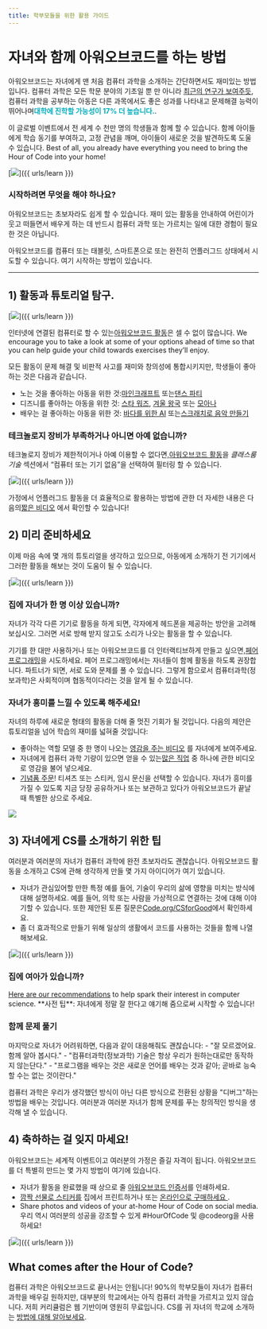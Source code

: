 ```yaml
---
title: 학부모들을 위한 활용 가이드
---
```


# 자녀와 함께 아워오브코드를 하는 방법
아워오브코드는 자녀에게 맨 처음 컴퓨터 과학을 소개하는 간단하면서도 재미있는 방법입니다.  컴퓨터 과학은 모든 학문 분야의 기초일 뿐 만 아니라 <a href="https://medium.com/@codeorg/cs-helps-students-outperform-in-school-college-and-workplace-66dd64a69536">최근의 연구가 보여주듯</a>, 컴퓨터 과학을 공부하는 아동은 다른 과목에서도 좋은 성과를 나타내고 문제해결 능력이 뛰어나며<font color="00adbc"><b>대학에 진학할 가능성이 17% 더 높습니다.</b></font>.

이 글로벌 이벤트에서 전 세계 수 천만 명의 학생들과 함께 할 수 있습니다. 함께 아이들에게 학습 동기를 부여하고, 고정 관념을 깨며, 아이들이 새로운 것을 발견하도록 도울 수 있습니다. Best of all, you already have everything you need to bring the Hour of Code into your home!

[<img src="/images/fit-600/Marketing/mother-helping-her-daughter-use-a-laptop-4260325.jpg" />]({{ urls/learn }})

<h3>시작하려면 무엇을 해야 하나요?</h3>
아워오브코드는 초보자라도 쉽게 할 수 있습니다. 재미 있는 활동을 안내하여 어린이가 웃고 떠들면서 배우게 하는 데 반드시 컴퓨터 과학 또는 가르치는 일에 대한 경험이 필요한 것은 아닙니다.

아워오브코드를 컴퓨터 또는 태블릿, 스마트폰으로 또는 완전히 언플러그드 상태에서 시도할 수 있습니다. 여기 시작하는 방법이 있습니다.

***

## 1) 활동과 튜토리얼 탐구.

[<img src="/images/fit-600/tutorials.png" />]({{ urls/learn }})

인터넷에 연결된 컴퓨터로 할 수 있는<a href="https://hourofcode.com/us/learn">아워오브코드 활동</a>은 셀 수 없이 많습니다. We encourage you to take a look at some of your options ahead of time so that you can help guide your child towards exercises they’ll enjoy.

모든 활동이 문제 해결 및 비판적 사고를 재미와 창의성에 통합시키지만, 학생들이 좋아하는 것은 다음과 같습니다.

- 노는 것을 좋아하는 아동을 위한 것:<a href="https://code.org/minecraft">마인크래프트</a> 또는<a href="https://code.org/dance">댄스 파티</a>
- 디즈니를 좋아하는 아동을 위한 것: <a href="https://code.org/starwars">스타 워즈</a>,  <a href="https://studio.code.org/s/frozen/stage/1/puzzle/1">겨울 왕국</a> 또는  <a href="https://partners.disney.com/hour-of-code?cds&cmp=vanity%7Cnatural%7Cus%7Cmoanahoc%7C">모아나</a>
- 배우는 걸 좋아하는 아동을 위한 것: <a href="https://code.org/oceans">바다를 위한 AI</a> 또는<a href="https://scratch.mit.edu/projects/editor/?tutorial=music&utm_source=codeorg">스크래치로 음악 만들기</a>

<h3>테크놀로지 장비가 부족하거나 아니면 아예 없습니까?</h3>
테크놀로지 장비가 제한적이거나 아예 이용할 수 없다면,<a href="https://hourofcode.com/us/learn">아워오브코드 활동</a>을 <em>클래스룸 기술</em> 섹션에서 “컴퓨터 또는 기기 없음”을 선택하여 필터링 할 수 있습니다.

[<img src="/images/fit-500/Marketing/filtering-activities-hoc.jpg" />]({{ urls/learn }})

가정에서 언플러그드 활동을 더 효율적으로 활용하는 방법에 관한 더 자세한 내용은 다음의<a href="https://www.youtube.com/playlist?list=PLzdnOPI1iJNcpfa4LtbaIl35gqir_5XUu">짧은 비디오</a> 에서 확인할 수 있습니다!

## 2) 미리 준비하세요
이제 마음 속에 몇 개의 튜토리얼을 생각하고 있으므로, 아동에게 소개하기 전 기기에서 그러한 활동을 해보는 것이 도움이 될 수 있습니다.

[<img src="/images/fit-600/Marketing/father-and-children-looking-at-a-laptop-4260749.jpg" />]({{ urls/learn }})

<h3>집에 자녀가 한 명 이상 있습니까?</h3>
자녀가 각각 다른 기기로 활동을 하게 되면, 각자에게 헤드폰을 제공하는 방안을 고려해보십시오. 그러면 서로 방해 받지 않고도 소리가 나오는 활동을 할 수 있습니다.

기기를 한 대만 사용하거나 또는 아워오브코드를 더 인터랙티브하게 만들고 싶으면,<a href="https://www.youtube.com/watch?v=vgkahOzFH2Q">페어 프로그래밍</a>을 시도하세요. 페어 프로그래밍에서는 자녀들이 함께 활동을 하도록 권장합니다. 파트너가 되면, 서로 도와 문제를 풀 수 있습니다. 그렇게 함으로서 컴퓨터과학(정보과학)은 사회적이며 협동적이다라는 것을 알게 될 수 있습니다.

<h3>자녀가 흥미를 느낄 수 있도록 해주세요! </h3>
자녀의 하루에 새로운 형태의 활동을 더해 줄 멋진 기회가 될 것입니다.   다음의 제안은 튜토리얼을 넘어 학습의 재미를 넓혀줄 것입니다:

- 좋아하는 역할 모델 중 한 명이 나오는 <a href="https://www.youtube.com/playlist?list=PLzdnOPI1iJNcadqJAZnbDYShie4gLZQQJ">영감을 주는 비디오</a> 를 자녀에게 보여주세요.
- 자녀에게 컴퓨터 과학 기량이 있으면 얻을 수 있는<a href="https://www.youtube.com/playlist?list=PLzdnOPI1iJNfpD8i4Sx7U0y2MccnrNZuP">많은 직업</a> 중 하나에 관한 비디오로 영감을 불어 넣으세요.
- <a href="https://store.code.org/">기념품 주문</a>! 티셔츠 또는 스티커, 임시 문신을 선택할 수 있습니다. 자녀가 흥미를 가질 수 있도록 지금 당장 공유하거나 또는 보관하고 있다가 아워오브코드가 끝날 때 특별한 상으로 주세요. 

<a href="https://store.code.org/" target="_blank"><img src="/images/fit-500/Marketing/hourofcodestore.jpg"></a>

## 3) 자녀에게 CS를 소개하기 위한 팁

여러분과 여러분의 자녀가 컴퓨터 과학에 완전 초보자라도 괜찮습니다. 아워오브코드 활동을 소개하고 CS에 관해 생각하게 만들 몇 가지 아이디어가 여기 있습니다.

- 자녀가 관심있어할 만한 특정 예를 들어, 기술이 우리의 삶에 영향을 미치는 방식에 대해 설명하세요. 예를 들어, 의학 또는 사람을 가상적으로 연결하는 것에 대해 이야기할 수 있습니다. 또한 제안된 토론 질문은<a href="https://code.org/csforgood">Code.org/CSforGood</a>에서 확인하세요.
- 좀 더 효과적으로 만들기 위해 일상의 생활에서 코드를 사용하는 것들을 함께 나열해보세요.

[<img src="/images/fit-600/Marketing/girl-sitting-on-sofa-while-using-tablet-computer-4144035.jpg" />]({{ urls/learn }})

<h3>집에 여아가 있습니까?</h3>
<a href="https://code.org/girls">Here are our recommendations</a> to help spark their interest in computer science. **사전 팁**: 자녀에게 정말 잘 한다고 얘기해 줌으로써 시작할 수 있습니다!

<h3>함께 문제 풀기</h3>
마지막으로 자녀가 어려워하면, 다음과 같이 대응해줘도 괜찮습니다:
- "잘 모르겠어요. 함께 알아 봅시다."
- "컴퓨터과학(정보과학) 기술은 항상 우리가 원하는대로만 동작하지 않는단다."
- "프로그램을 배우는 것은 새로운 언어를 배우는 것과 같아; 곧바로 능숙할 수는 없는 것이란다."

컴퓨터 과학은 우리가 생각했던 방식이 아닌 다른 방식으로 전환된 상황을 "디버그"하는 방법을 배우는 것입니다. 여러분과 여러분 자녀가 함께 문제를 푸는 창의적인 방식을 생각해 낼 수 있습니다.


## 4) 축하하는 걸 잊지 마세요!

아워오브코드는 세계적 이벤트이고 여러분의 가정은 즐길 자격이 됩니다. 아워오브코드를 더 특별히 만드는 몇 가지 방법이 여기에 있습니다.

- 자녀가 활동을 완료했을 때 상으로 줄  <a href="https://staging.code.org/certificates">아워오브코드 인증서</a>를 인쇄하세요.
- <a href="https://staging.hourofcode.com/us/promote/resources#stickers">깜짝 선물로 스티커를</a> 집에서 프린트하거나 또는 <a href="https://store.code.org/">온라인으로 구매하세요 </a>.
- Share photos and videos of your at-home Hour of Code on social media. 우리 역시 여러분의 성공을 강조할 수 있게 #HourOfCode 및 @codeorg을 사용하세요!

[<img src="/images/fit-600/Marketing/g8TUlHzF.jpeg" />]({{ urls/learn }})

<h2>What comes after the Hour of Code?</h2>

컴퓨터 과학은 아워오브코드로 끝나서는 안됩니다! 90%의 학부모들이 자녀가 컴퓨터 과학을 배우길 원하지만, 대부분의 학교에서는 아직 컴퓨터 과학을 가르치고 있지 않습니다. 저희 커리큘럼은 웹 기반이며 영원히 무료입니다. CS를 귀 자녀의 학교에 소개하는 <a href="https://code.org/yourschool">방법에 대해 알아보세요</a>.